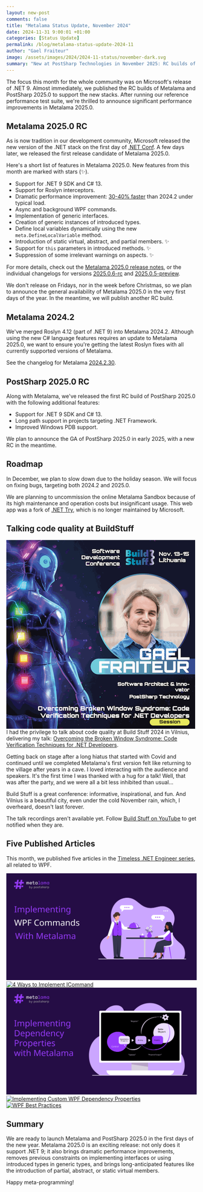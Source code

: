 ```yaml
---
layout: new-post
comments: false
title: "Metalama Status Update, November 2024"
date: 2024-11-31 9:00:01 +01:00
categories: [Status Update]
permalink: /blog/metalama-status-update-2024-11
author: "Gael Fraiteur"
image: /assets/images/2024/2024-11-status/november-dark.svg
summary: "New at PostSharp Technologies in November 2025: RC builds of Metalama and PostSharp 2025.0 supporting .NET 9 and C# 13, performance improvements, talk at BuildStuff, and 5 published articles."
---
```


The focus this month for the whole community was on Microsoft's release of .NET 9. Almost immediately, we published the RC builds of Metalama and PostSharp 2025.0 to support the new stacks. After running our reference performance test suite, we're thrilled to announce significant performance improvements in Metalama 2025.0.

## Metalama 2025.0 RC

As is now tradition in our development community, Microsoft released the new version of the .NET stack on the first day of [.NET Conf](https://www.dotnetconf.net/). A few days later, we released the first release candidate of Metalama 2025.0.

Here's a short list of features in Metalama 2025.0. New features from this month are marked with stars (✨).

* Support for .NET 9 SDK and C# 13.
* Support for Roslyn interceptors.
* Dramatic performance improvement: [30-40% faster](https://blog.postsharp.net/metalama-performance) than 2024.2 under typical load.
* Async and background WPF commands.
* Implementation of generic interfaces.
* Creation of generic instances of introduced types.
* Define local variables dynamically using the new `meta.DefineLocalVariable` method.
* Introduction of static virtual, abstract, and partial members. ✨
* Support for `this` parameters in introduced methods. ✨
* Suppression of some irrelevant warnings on aspects. ✨

For more details, check out the [Metalama 2025.0 release notes](https://doc.metalama.net/conceptual/release-notes/release-notes-2025-0), or the individual changelogs for versions [2025.0.6-rc](https://github.com/orgs/postsharp/discussions/382) and [2025.0.5-preview](https://github.com/orgs/postsharp/discussions/379).

We don't release on Fridays, nor in the week before Christmas, so we plan to announce the general availability of Metalama 2025.0 in the very first days of the year. In the meantime, we will publish another RC build.

## Metalama 2024.2

We've merged Roslyn 4.12 (part of .NET 9) into Metalama 2024.2. Although using the new C# language features requires an update to Metalama 2025.0, we want to ensure you're getting the latest Roslyn fixes with all currently supported versions of Metalama.

See the changelog for Metalama [2024.2.30](https://github.com/orgs/postsharp/discussions/381).

## PostSharp 2025.0 RC

Along with Metalama, we've released the first RC build of PostSharp 2025.0 with the following additional features:

- Support for .NET 9 SDK and C# 13.
- Long path support in projects targeting .NET Framework.
- Improved Windows PDB support.

We plan to announce the GA of PostSharp 2025.0 in early 2025, with a new RC in the meantime.

## Roadmap

In December, we plan to slow down due to the holiday season. We will focus on fixing bugs, targeting both 2024.2 and 2025.0.

We are planning to uncommission the online Metalama Sandbox because of its high maintenance and operation costs but insignificant usage. This web app was a fork of [.NET Try](https://github.com/dotnet/try), which is no longer maintained by Microsoft.

## Talking code quality at BuildStuff

<img src="/assets/images/2024/2024-11-status/buildstuff.png" alt="Overcoming the Broken Window Syndrome at Build Stuff." style="float:left; margin-right: 20px;"/>

I had the privilege to talk about code quality at Build Stuff 2024 in Vilnius, delivering my talk: [Overcoming the Broken Window Syndrome: Code Verification Techniques for .NET Developers](https://sessionize.com/s/gael-fraiteur/overcoming-broken-window-syndrome-code-verificatio/87566).

Getting back on stage after a long hiatus that started with Covid and continued until we completed Metalama's first version felt like returning to the village after years in a cave. I loved interacting with the audience and speakers. It's the first time I was thanked with a hug for a talk! Well, that was after the party, and we were all a bit less inhibited than usual...

Build Stuff is a great conference: informative, inspirational, and fun. And Vilnius is a beautiful city, even under the cold November rain, which, I overheard, doesn't last forever.

The talk recordings aren't available yet. Follow [Build Stuff on YouTube](https://www.youtube.com/@BuildStuff) to get notified when they are.

## Five Published Articles

This month, we published five articles in the [Timeless .NET Engineer series](https://blog.postsharp.net/timeless), all related to WPF.

<div class="article-thumbnails">

 <a href="/wpf-icommand-metalama">
      <img src="/assets/images/2024/2024-11-wpf-command-metalama/command-dark.svg" alt="Implement ICommand with Metalama"/>
  </a>

  <a href="/wpf-command">
      <img src="/assets/images/2024/2024-11-wpf-command/command-light.svg" alt="4 Ways to Implement ICommand"/>
  </a>

 <a href="/wpf-dependency-property-metalama">
      <img src="/assets/images/2024/2024-11-wpf-dependency-properties-metalama/dependency-properties-dark.svg" alt="Implementing WPF Dependency Properties with Metalama"/>
  </a>

 <a href="/wpf-dependency-property">
      <img src="/assets/images/2024/2024-11-wpf-dependency-properties-manually/dependency-properties-light.svg" alt="Implementing Custom WPF Dependency Properties"/>
  </a>

 <a href="/wpf-best-practices-2024">
      <img src="/assets/images/2024/2024-11-wpf-best-practices/wpf-best-practices-dark.svg" alt="WPF Best Practices"/>
  </a>

</div>

## Summary

We are ready to launch Metalama and PostSharp 2025.0 in the first days of the new year. Metalama 2025.0 is an exciting release: not only does it support .NET 9; it also brings dramatic performance improvements, removes previous constraints on implementing interfaces or using introduced types in generic types, and brings long-anticipated features like the introduction of partial, abstract, or static virtual members.

Happy meta-programming!
